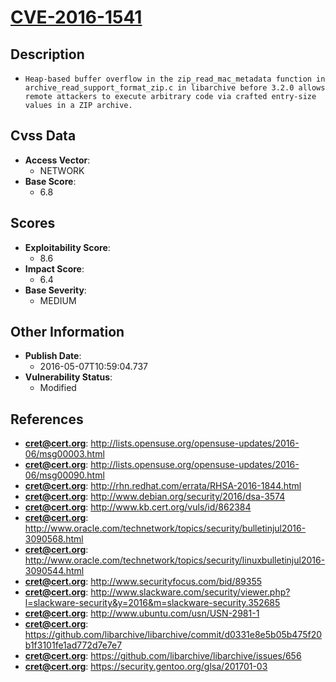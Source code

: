 
# [CVE-2016-1541](http://lists.opensuse.org/opensuse-updates/2016-06/msg00003.html)

## Description

- `Heap-based buffer overflow in the zip_read_mac_metadata function in archive_read_support_format_zip.c in libarchive before 3.2.0 allows remote attackers to execute arbitrary code via crafted entry-size values in a ZIP archive.`

## Cvss Data

- **Access Vector**:
  - NETWORK
- **Base Score**:
  - 6.8

## Scores

- **Exploitability Score**:
  - 8.6
- **Impact Score**:
  - 6.4
- **Base Severity**:
  - MEDIUM

## Other Information

- **Publish Date**:
  - 2016-05-07T10:59:04.737
- **Vulnerability Status**:
  - Modified

## References

- **cret@cert.org**: http://lists.opensuse.org/opensuse-updates/2016-06/msg00003.html
- **cret@cert.org**: http://lists.opensuse.org/opensuse-updates/2016-06/msg00090.html
- **cret@cert.org**: http://rhn.redhat.com/errata/RHSA-2016-1844.html
- **cret@cert.org**: http://www.debian.org/security/2016/dsa-3574
- **cret@cert.org**: http://www.kb.cert.org/vuls/id/862384
- **cret@cert.org**: http://www.oracle.com/technetwork/topics/security/bulletinjul2016-3090568.html
- **cret@cert.org**: http://www.oracle.com/technetwork/topics/security/linuxbulletinjul2016-3090544.html
- **cret@cert.org**: http://www.securityfocus.com/bid/89355
- **cret@cert.org**: http://www.slackware.com/security/viewer.php?l=slackware-security&y=2016&m=slackware-security.352685
- **cret@cert.org**: http://www.ubuntu.com/usn/USN-2981-1
- **cret@cert.org**: https://github.com/libarchive/libarchive/commit/d0331e8e5b05b475f20b1f3101fe1ad772d7e7e7
- **cret@cert.org**: https://github.com/libarchive/libarchive/issues/656
- **cret@cert.org**: https://security.gentoo.org/glsa/201701-03
